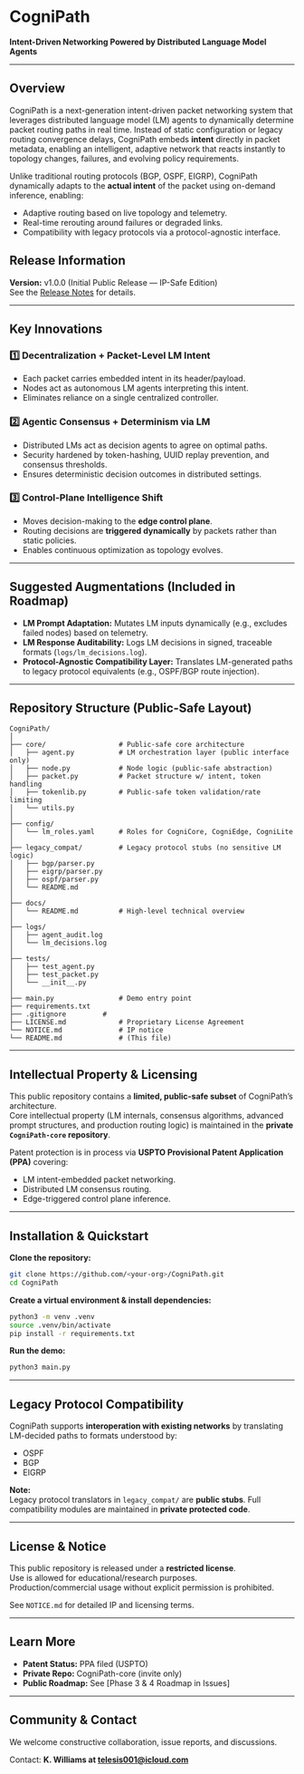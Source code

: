 # CogniPath  
**Intent-Driven Networking Powered by Distributed Language Model Agents**  

---

## Overview  
CogniPath is a next-generation intent-driven packet networking system that leverages distributed language model (LM) agents to dynamically determine packet routing paths in real time. Instead of static configuration or legacy routing convergence delays, CogniPath embeds **intent** directly in packet metadata, enabling an intelligent, adaptive network that reacts instantly to topology changes, failures, and evolving policy requirements.  

Unlike traditional routing protocols (BGP, OSPF, EIGRP), CogniPath dynamically adapts to the **actual intent** of the packet using on-demand inference, enabling:  
- Adaptive routing based on live topology and telemetry.  
- Real-time rerouting around failures or degraded links.  
- Compatibility with legacy protocols via a protocol-agnostic interface.  

## Release Information
**Version:** v1.0.0 (Initial Public Release — IP-Safe Edition)  
See the [Release Notes](https://github.com/keewillidevnet/CogniPath/releases/tag/v1.0.0) for details.

---

## Key Innovations  

### **1️⃣ Decentralization + Packet-Level LM Intent**  
- Each packet carries embedded intent in its header/payload.  
- Nodes act as autonomous LM agents interpreting this intent.  
- Eliminates reliance on a single centralized controller.  

### **2️⃣ Agentic Consensus + Determinism via LM**  
- Distributed LMs act as decision agents to agree on optimal paths.  
- Security hardened by token-hashing, UUID replay prevention, and consensus thresholds.  
- Ensures deterministic decision outcomes in distributed settings.  

### **3️⃣ Control-Plane Intelligence Shift**  
- Moves decision-making to the **edge control plane**.  
- Routing decisions are **triggered dynamically** by packets rather than static policies.  
- Enables continuous optimization as topology evolves.  

---

## Suggested Augmentations (Included in Roadmap)  

- **LM Prompt Adaptation:** Mutates LM inputs dynamically (e.g., excludes failed nodes) based on telemetry.  
- **LM Response Auditability:** Logs LM decisions in signed, traceable formats (`logs/lm_decisions.log`).  
- **Protocol-Agnostic Compatibility Layer:** Translates LM-generated paths to legacy protocol equivalents (e.g., OSPF/BGP route injection).  

---

## Repository Structure (Public-Safe Layout)  

```
CogniPath/
│
├── core/                  # Public-safe core architecture
│   ├── agent.py           # LM orchestration layer (public interface only)
│   ├── node.py            # Node logic (public-safe abstraction)
│   ├── packet.py          # Packet structure w/ intent, token handling
│   ├── tokenlib.py        # Public-safe token validation/rate limiting
│   └── utils.py
│
├── config/
│   └── lm_roles.yaml      # Roles for CogniCore, CogniEdge, CogniLite
│
├── legacy_compat/         # Legacy protocol stubs (no sensitive LM logic)
│   ├── bgp/parser.py
│   ├── eigrp/parser.py
│   ├── ospf/parser.py
│   └── README.md
│
├── docs/
│   └── README.md          # High-level technical overview
│
├── logs/
│   ├── agent_audit.log
│   └── lm_decisions.log
│
├── tests/
│   ├── test_agent.py
│   ├── test_packet.py
│   └── __init__.py
│
├── main.py                # Demo entry point
├── requirements.txt
├── .gitignore		   #
├── LICENSE.md             # Proprietary License Agreement
└── NOTICE.md              # IP notice
└── README.md              # (This file)
```

---

## Intellectual Property & Licensing  
This public repository contains a **limited, public-safe subset** of CogniPath’s architecture.  
Core intellectual property (LM internals, consensus algorithms, advanced prompt structures, and production routing logic) is maintained in the **private `CogniPath-core` repository**.  

Patent protection is in process via **USPTO Provisional Patent Application (PPA)** covering:  
- LM intent-embedded packet networking.  
- Distributed LM consensus routing.  
- Edge-triggered control plane inference.  

---

## Installation & Quickstart  

**Clone the repository:**
```bash
git clone https://github.com/<your-org>/CogniPath.git
cd CogniPath
```

**Create a virtual environment & install dependencies:**
```bash
python3 -m venv .venv
source .venv/bin/activate
pip install -r requirements.txt
```

**Run the demo:**
```bash
python3 main.py
```

---

## Legacy Protocol Compatibility  
CogniPath supports **interoperation with existing networks** by translating LM-decided paths to formats understood by:  
- OSPF  
- BGP  
- EIGRP  

**Note:**  
Legacy protocol translators in `legacy_compat/` are **public stubs**. Full compatibility modules are maintained in **private protected code**.

---

## License & Notice  
This public repository is released under a **restricted license**.  
Use is allowed for educational/research purposes.  
Production/commercial usage without explicit permission is prohibited.  

See `NOTICE.md` for detailed IP and licensing terms.

---

## Learn More  
- **Patent Status:** PPA filed (USPTO)  
- **Private Repo:** CogniPath-core (invite only)  
- **Public Roadmap:** See [Phase 3 & 4 Roadmap in Issues]  

---

## Community & Contact  
We welcome constructive collaboration, issue reports, and discussions.  

Contact: **K. Williams at telesis001@icloud.com**  
